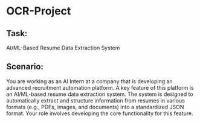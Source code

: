 # OCR-Project
## Task: 
AI/ML-Based Resume Data Extraction System
## Scenario:
You are working as an AI Intern at a company that is developing an advanced recruitment automation platform. A key feature of this platform is an AI/ML-based
resume data extraction system. The system is designed to automatically extract and structure information from resumes in various formats (e.g., PDFs, images, and
documents) into a standardized JSON format. Your role involves developing the core functionality for this feature.
